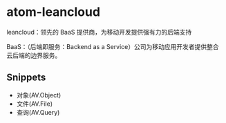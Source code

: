# atom-leancloud

leancloud：领先的 BaaS 提供商，为移动开发提供强有力的后端支持

BaaS：（后端即服务：Backend as a Service）公司为移动应用开发者提供整合云后端的边界服务。

## Snippets

- 对象(AV.Object)
- 文件(AV.File)
- 查询(AV.Query)
